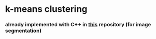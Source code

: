 
# k-means clustering
### already implemented with C++ in [this](https://github.com/hollowcodes/computer-vision-from-scratch/tree/main/image-segmentation) repository (for image segmentation)
